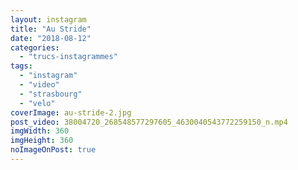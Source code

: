 ```yaml
---
layout: instagram
title: "Au Stride"
date: "2018-08-12"
categories: 
  - "trucs-instagrammes"
tags: 
  - "instagram"
  - "video"
  - "strasbourg"
  - "velo"
coverImage: au-stride-2.jpg
post_video: 38004720_268548577297605_4630040543772259150_n.mp4
imgWidth: 360
imgHeight: 360
noImageOnPost: true
---
```

